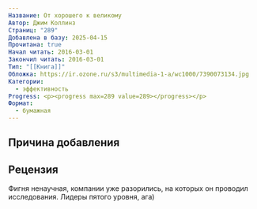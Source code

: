```yaml
---
Название: От хорошего к великому
Автор: Джим Коллинз
Страниц: "289"
Добавлена в базу: 2025-04-15
Прочитана: true
Начал читать: 2016-03-01
Закончил читать: 2016-03-01
Тип: "[[Книга]]"
Обложка: https://ir.ozone.ru/s3/multimedia-1-a/wc1000/7390073134.jpg
Категории:
  - эффективность
Progress: <p><progress max=289 value=289></progress></p>
Формат:
  - бумажная
---
```

## Причина добавления


## Рецензия

Фигня ненаучная, компании уже разорились, на которых он проводил исследования. Лидеры пятого уровня, ага)
